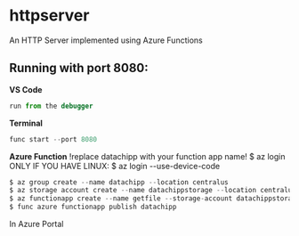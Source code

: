 # httpserver
An HTTP Server implemented using Azure Functions

## Running with port 8080:

**VS Code**
```javascript
run from the debugger
```

**Terminal**
```javascript
func start --port 8080
```

**Azure Function**
!replace datachipp with your function app name!
$ az login
ONLY IF YOU HAVE LINUX:  $ az login --use-device-code

```javascript
$ az group create --name datachipp --location centralus
$ az storage account create --name datachippstorage --location centralus --resource-group datachipp --sku standard_lrs --kind StorageV2
$ az functionapp create --name getfile --storage-account datachippstorage --resource-group datachipp --consumption-plan-location centralus
$ func azure functionapp publish datachipp
```

In Azure Portal







